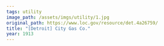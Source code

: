 ```yaml
---
tags: utility
image_path: /assets/imgs/utility/1.jpg
original_path: https://www.loc.gov/resource/det.4a26759/
title: "[Detroit] City Gas Co."
year: 1913
---
```



